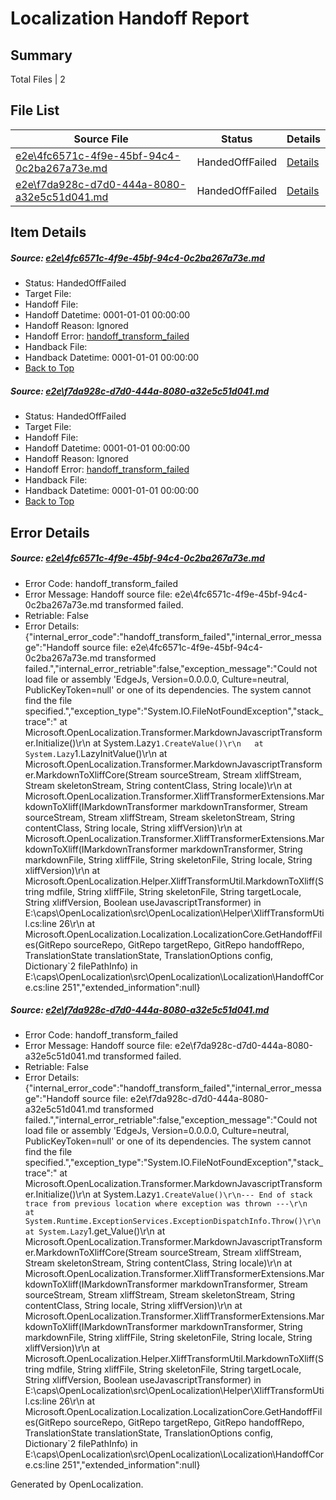 # <a name='report-top'></a> Localization Handoff Report

## Summary
 Total Files | 2

## File List
 Source File | Status | Details 
 ----------- | ------ | ------- 
 [e2e\4fc6571c-4f9e-45bf-94c4-0c2ba267a73e.md](https://github.com/OpenLocalizationTest/oltest/blob/c6da3cfa8f980cac4c0a429afee6fb4ef15a62b7/e2e/4fc6571c-4f9e-45bf-94c4-0c2ba267a73e.md) | HandedOffFailed | [Details](#c4f57c0f572f7bfe9cc6dbeedd0648084d844a721)
 [e2e\f7da928c-d7d0-444a-8080-a32e5c51d041.md](https://github.com/OpenLocalizationTest/oltest/blob/c6da3cfa8f980cac4c0a429afee6fb4ef15a62b7/e2e/f7da928c-d7d0-444a-8080-a32e5c51d041.md) | HandedOffFailed | [Details](#8cfe007d748623d7a83ccb6dc41eae1863be220b2)

## Item Details
##### <a name='c4f57c0f572f7bfe9cc6dbeedd0648084d844a721'></a> Source: [e2e\4fc6571c-4f9e-45bf-94c4-0c2ba267a73e.md](https://github.com/OpenLocalizationTest/oltest/blob/c6da3cfa8f980cac4c0a429afee6fb4ef15a62b7/e2e/4fc6571c-4f9e-45bf-94c4-0c2ba267a73e.md)
* Status: HandedOffFailed
* Target File: 
* Handoff File: 
* Handoff Datetime: 0001-01-01 00:00:00
* Handoff Reason: Ignored
* Handoff Error: [handoff_transform_failed](#c4f57c0f572f7bfe9cc6dbeedd0648084d844a721handoff_transform_failed)
* Handback File: 
* Handback Datetime: 0001-01-01 00:00:00
* [Back to Top](#report-top)

##### <a name='8cfe007d748623d7a83ccb6dc41eae1863be220b2'></a> Source: [e2e\f7da928c-d7d0-444a-8080-a32e5c51d041.md](https://github.com/OpenLocalizationTest/oltest/blob/c6da3cfa8f980cac4c0a429afee6fb4ef15a62b7/e2e/f7da928c-d7d0-444a-8080-a32e5c51d041.md)
* Status: HandedOffFailed
* Target File: 
* Handoff File: 
* Handoff Datetime: 0001-01-01 00:00:00
* Handoff Reason: Ignored
* Handoff Error: [handoff_transform_failed](#8cfe007d748623d7a83ccb6dc41eae1863be220b2handoff_transform_failed)
* Handback File: 
* Handback Datetime: 0001-01-01 00:00:00
* [Back to Top](#report-top)


## Error Details
##### <a name='c4f57c0f572f7bfe9cc6dbeedd0648084d844a721handoff_transform_failed'></a> Source: [e2e\4fc6571c-4f9e-45bf-94c4-0c2ba267a73e.md](#c4f57c0f572f7bfe9cc6dbeedd0648084d844a721)
* Error Code: handoff_transform_failed
* Error Message: Handoff source file: e2e\4fc6571c-4f9e-45bf-94c4-0c2ba267a73e.md transformed failed.
* Retriable: False
* Error Details: {"internal_error_code":"handoff_transform_failed","internal_error_message":"Handoff source file: e2e\\4fc6571c-4f9e-45bf-94c4-0c2ba267a73e.md transformed failed.","internal_error_retriable":false,"exception_message":"Could not load file or assembly 'EdgeJs, Version=0.0.0.0, Culture=neutral, PublicKeyToken=null' or one of its dependencies. The system cannot find the file specified.","exception_type":"System.IO.FileNotFoundException","stack_trace":"   at Microsoft.OpenLocalization.Transformer.MarkdownJavascriptTransformer.Initialize()\r\n   at System.Lazy`1.CreateValue()\r\n   at System.Lazy`1.LazyInitValue()\r\n   at Microsoft.OpenLocalization.Transformer.MarkdownJavascriptTransformer.MarkdownToXliffCore(Stream sourceStream, Stream xliffStream, Stream skeletonStream, String contentClass, String locale)\r\n   at Microsoft.OpenLocalization.Transformer.XliffTransformerExtensions.MarkdownToXliff(IMarkdownTransformer markdownTransformer, Stream sourceStream, Stream xliffStream, Stream skeletonStream, String contentClass, String locale, String xliffVersion)\r\n   at Microsoft.OpenLocalization.Transformer.XliffTransformerExtensions.MarkdownToXliff(IMarkdownTransformer markdownTransformer, String markdownFile, String xliffFile, String skeletonFile, String locale, String xliffVersion)\r\n   at Microsoft.OpenLocalization.Helper.XliffTransformUtil.MarkdownToXliff(String mdfile, String xliffFile, String skeletonFile, String targetLocale, String xliffVersion, Boolean useJavascriptTransformer) in E:\\caps\\OpenLocalization\\src\\OpenLocalization\\Helper\\XliffTransformUtil.cs:line 26\r\n   at Microsoft.OpenLocalization.Localization.LocalizationCore.GetHandoffFiles(GitRepo sourceRepo, GitRepo targetRepo, GitRepo handoffRepo, TranslationState translationState, TranslationOptions config, Dictionary`2 filePathInfo) in E:\\caps\\OpenLocalization\\src\\OpenLocalization\\Localization\\HandoffCore.cs:line 251","extended_information":null}

##### <a name='8cfe007d748623d7a83ccb6dc41eae1863be220b2handoff_transform_failed'></a> Source: [e2e\f7da928c-d7d0-444a-8080-a32e5c51d041.md](#8cfe007d748623d7a83ccb6dc41eae1863be220b2)
* Error Code: handoff_transform_failed
* Error Message: Handoff source file: e2e\f7da928c-d7d0-444a-8080-a32e5c51d041.md transformed failed.
* Retriable: False
* Error Details: {"internal_error_code":"handoff_transform_failed","internal_error_message":"Handoff source file: e2e\\f7da928c-d7d0-444a-8080-a32e5c51d041.md transformed failed.","internal_error_retriable":false,"exception_message":"Could not load file or assembly 'EdgeJs, Version=0.0.0.0, Culture=neutral, PublicKeyToken=null' or one of its dependencies. The system cannot find the file specified.","exception_type":"System.IO.FileNotFoundException","stack_trace":"   at Microsoft.OpenLocalization.Transformer.MarkdownJavascriptTransformer.Initialize()\r\n   at System.Lazy`1.CreateValue()\r\n--- End of stack trace from previous location where exception was thrown ---\r\n   at System.Runtime.ExceptionServices.ExceptionDispatchInfo.Throw()\r\n   at System.Lazy`1.get_Value()\r\n   at Microsoft.OpenLocalization.Transformer.MarkdownJavascriptTransformer.MarkdownToXliffCore(Stream sourceStream, Stream xliffStream, Stream skeletonStream, String contentClass, String locale)\r\n   at Microsoft.OpenLocalization.Transformer.XliffTransformerExtensions.MarkdownToXliff(IMarkdownTransformer markdownTransformer, Stream sourceStream, Stream xliffStream, Stream skeletonStream, String contentClass, String locale, String xliffVersion)\r\n   at Microsoft.OpenLocalization.Transformer.XliffTransformerExtensions.MarkdownToXliff(IMarkdownTransformer markdownTransformer, String markdownFile, String xliffFile, String skeletonFile, String locale, String xliffVersion)\r\n   at Microsoft.OpenLocalization.Helper.XliffTransformUtil.MarkdownToXliff(String mdfile, String xliffFile, String skeletonFile, String targetLocale, String xliffVersion, Boolean useJavascriptTransformer) in E:\\caps\\OpenLocalization\\src\\OpenLocalization\\Helper\\XliffTransformUtil.cs:line 26\r\n   at Microsoft.OpenLocalization.Localization.LocalizationCore.GetHandoffFiles(GitRepo sourceRepo, GitRepo targetRepo, GitRepo handoffRepo, TranslationState translationState, TranslationOptions config, Dictionary`2 filePathInfo) in E:\\caps\\OpenLocalization\\src\\OpenLocalization\\Localization\\HandoffCore.cs:line 251","extended_information":null}


Generated by OpenLocalization.
